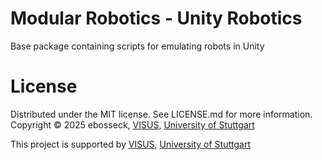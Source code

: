 # Modular Robotics - Unity Robotics

Base package containing scripts for emulating robots in Unity

# License

Distributed under the MIT license. See LICENSE.md for more information. Copyright © 2025 ebosseck, [VISUS](https://www.visus.uni-stuttgart.de/en/), [University of Stuttgart](https://www.uni-stuttgart.de/)

This project is supported by [VISUS](https://www.visus.uni-stuttgart.de/en/), [University of Stuttgart](https://www.uni-stuttgart.de/)